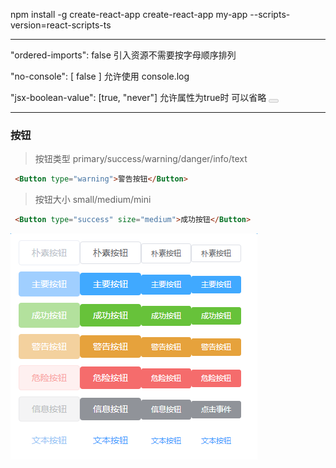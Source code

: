 npm install -g create-react-app
create-react-app my-app --scripts-version=react-scripts-ts


***
"ordered-imports": false 引入资源不需要按字母顺序排列

"no-console": [ false ] 允许使用 console.log

"jsx-boolean-value": [true, "never"] 允许属性为true时 可以省略 <Button disabled></Button>

***
### 按钮
>按钮类型 primary/success/warning/danger/info/text

```html
 <Button type="warning">警告按钮</Button>
```

>按钮大小 small/medium/mini

```html
 <Button type="success" size="medium">成功按钮</Button>
```

<img src="./src/utils/img/button-01.png" />